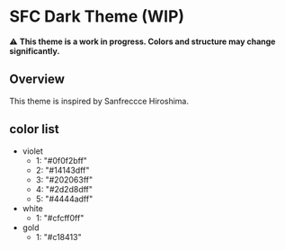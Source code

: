 # SFC Dark Theme (WIP)

⚠️ **This theme is a work in progress. Colors and structure may change significantly.**

## Overview

This theme is inspired by Sanfreccce Hiroshima.

## color list
- violet
  - 1: "#0f0f2bff"
  - 2: "#14143dff"
  - 3: "#202063ff"
  - 4: "#2d2d8dff"
  - 5: "#4444adff"
- white
  - 1: "#cfcff0ff"
- gold
  - 1: "#c18413"
